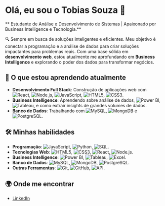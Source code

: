 # Olá, eu sou o Tobias Souza 👋

** Estudante de Análise e Desenvolvimento de Sistemas | Apaixonado por Business Intelligence e Tecnologia.**

🔍 Sempre em busca de soluções inteligentes e eficientes. Meu objetivo é conectar a programação e a análise de dados para criar soluções impactantes para problemas reais. Com uma base sólida em **desenvolvimento web**, estou atualmente me aprofundando em **Business Intelligence** e explorando o poder dos dados para transformar negócios.

## 🚀 O que estou aprendendo atualmente
- **Desenvolvimento Full Stack**: Construção de aplicações web com ![React](https://img.shields.io/badge/React-61DAFB?style=flat&logo=react&logoColor=black), ![Node.js](https://img.shields.io/badge/Node.js-339933?style=flat&logo=node.js&logoColor=white), ![JavaScript](https://img.shields.io/badge/JavaScript-F7DF1E?style=flat&logo=javascript&logoColor=black), ![HTML5](https://img.shields.io/badge/HTML5-E34F26?style=flat&logo=html5&logoColor=white), ![CSS3](https://img.shields.io/badge/CSS3-1572B6?style=flat&logo=css3&logoColor=white).
- **Business Intelligence**: Aprendendo sobre análise de dados, ![Power BI](https://img.shields.io/badge/Power%20BI-276E36?style=flat&logo=powerbi&logoColor=white), ![Tableau](https://img.shields.io/badge/Tableau-E97627?style=flat&logo=tableau&logoColor=white), e como extrair insights de grandes volumes de dados.
- **Banco de Dados**: Trabalhando com ![MySQL](https://img.shields.io/badge/MySQL-00618A?style=flat&logo=mysql&logoColor=white), ![MongoDB](https://img.shields.io/badge/MongoDB-47A248?style=flat&logo=mongodb&logoColor=white) e ![PostgreSQL](https://img.shields.io/badge/PostgreSQL-336791?style=flat&logo=postgresql&logoColor=white).

## 🛠️ Minhas habilidades
- **Programação**: ![JavaScript](https://img.shields.io/badge/JavaScript-F7DF1E?style=flat&logo=javascript&logoColor=black), ![Python](https://img.shields.io/badge/Python-3776AB?style=flat&logo=python&logoColor=white), ![SQL](https://img.shields.io/badge/SQL-0069A1?style=flat&logo=mysql&logoColor=white).
- **Tecnologias Web**: ![HTML5](https://img.shields.io/badge/HTML5-E34F26?style=flat&logo=html5&logoColor=white), ![CSS3](https://img.shields.io/badge/CSS3-1572B6?style=flat&logo=css3&logoColor=white), ![React](https://img.shields.io/badge/React-61DAFB?style=flat&logo=react&logoColor=black), ![Node.js](https://img.shields.io/badge/Node.js-339933?style=flat&logo=node.js&logoColor=white).
- **Business Intelligence**: ![Power BI](https://img.shields.io/badge/Power%20BI-276E36?style=flat&logo=powerbi&logoColor=white), ![Tableau](https://img.shields.io/badge/Tableau-E97627?style=flat&logo=tableau&logoColor=white), ![Excel](https://img.shields.io/badge/Excel-217346?style=flat&logo=microsoft-excel&logoColor=white).
- **Banco de Dados**: ![MySQL](https://img.shields.io/badge/MySQL-00618A?style=flat&logo=mysql&logoColor=white), ![MongoDB](https://img.shields.io/badge/MongoDB-47A248?style=flat&logo=mongodb&logoColor=white), ![PostgreSQL](https://img.shields.io/badge/PostgreSQL-336791?style=flat&logo=postgresql&logoColor=white).
- **Outras Ferramentas**: ![Git](https://img.shields.io/badge/Git-F05032?style=flat&logo=git&logoColor=white), ![GitHub](https://img.shields.io/badge/GitHub-181717?style=flat&logo=github&logoColor=white), ![API](https://img.shields.io/badge/API-333333?style=flat&logo=api&logoColor=white).

## 🌍 Onde me encontrar
- [LinkedIn](https://www.linkedin.com/in/tobias-souza/)
